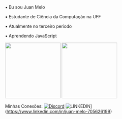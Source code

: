 ▪︎ Eu sou Juan Melo

▪︎ Estudante de Ciência da Computação na UFF

▪︎ Atualmente no terceiro período

▪︎ Aprendendo JavaScript


 <img height="180em" src="https://github-readme-stats.vercel.app/api?username=MeloJu&show_icons=true&theme=tokyonight"/>   
 <img height="180em" src="https://github-readme-stats.vercel.app/api/top-langs/?username=MeloJu&layout=compact&theme=tokyonight"/>


Minhas Conexões:
[![Discord](https://img.shields.io/badge/Discord-7289DA?style=for-the-badge&logo=discord&logoColor=white)](https://discord.gg/n9KBKHPA3H)
![LINKEDIN](https://img.shields.io/badge/LinkedIn-0077B5?style=for-the-badge&logo=linkedin&logoColor=white)](https://www.linkedin.com/in/juan-melo-705626199)

